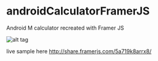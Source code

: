 # androidCalculatorFramerJS

Android M calculator recreated with Framer JS


![alt tag](https://d13yacurqjgara.cloudfront.net/users/55119/screenshots/2640665/calculator.gif)

live sample here http://share.framerjs.com/5a719k8arrx8/
